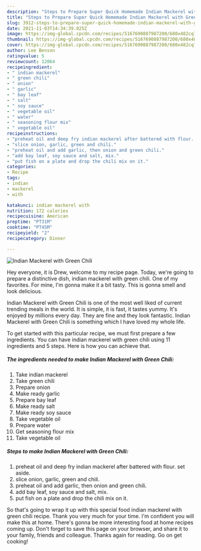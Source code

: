 ```yaml
---
description: "Steps to Prepare Super Quick Homemade Indian Mackerel with Green Chili"
title: "Steps to Prepare Super Quick Homemade Indian Mackerel with Green Chili"
slug: 3912-steps-to-prepare-super-quick-homemade-indian-mackerel-with-green-chili
date: 2021-11-03T14:34:39.025Z
image: https://img-global.cpcdn.com/recipes/5167690887987200/680x482cq70/indian-mackerel-with-green-chili-recipe-main-photo.jpg
thumbnail: https://img-global.cpcdn.com/recipes/5167690887987200/680x482cq70/indian-mackerel-with-green-chili-recipe-main-photo.jpg
cover: https://img-global.cpcdn.com/recipes/5167690887987200/680x482cq70/indian-mackerel-with-green-chili-recipe-main-photo.jpg
author: Lee Benson
ratingvalue: 5
reviewcount: 12064
recipeingredient:
- " indian mackerel"
- " green chili"
- " onion"
- " garlic"
- " bay leaf"
- " salt"
- " soy sauce"
- " vegetable oil"
- " water"
- " seasoning flour mix"
- " vegetable oil"
recipeinstructions:
- "preheat oil and deep fry indian mackerel after battered with flour. set aside."
- "slice onion, garlic, green and chili."
- "preheat oil and add garlic, then onion and green chili."
- "add bay leaf, soy sauce and salt, mix."
- "put fish on a plate and drop the chili mix on it."
categories:
- Recipe
tags:
- indian
- mackerel
- with

katakunci: indian mackerel with 
nutrition: 172 calories
recipecuisine: American
preptime: "PT31M"
cooktime: "PT45M"
recipeyield: "2"
recipecategory: Dinner

---
```



![Indian Mackerel with Green Chili](https://img-global.cpcdn.com/recipes/5167690887987200/680x482cq70/indian-mackerel-with-green-chili-recipe-main-photo.jpg)

Hey everyone, it is Drew, welcome to my recipe page. Today, we're going to prepare a distinctive dish, indian mackerel with green chili. One of my favorites. For mine, I'm gonna make it a bit tasty. This is gonna smell and look delicious.



Indian Mackerel with Green Chili is one of the most well liked of current trending meals in the world. It is simple, it is fast, it tastes yummy. It's enjoyed by millions every day. They are fine and they look fantastic. Indian Mackerel with Green Chili is something which I have loved my whole life.


To get started with this particular recipe, we must first prepare a few ingredients. You can have indian mackerel with green chili using 11 ingredients and 5 steps. Here is how you can achieve that.

<!--inarticleads1-->

##### The ingredients needed to make Indian Mackerel with Green Chili:

1. Take  indian mackerel
1. Take  green chili
1. Prepare  onion
1. Make ready  garlic
1. Prepare  bay leaf
1. Make ready  salt
1. Make ready  soy sauce
1. Take  vegetable oil
1. Prepare  water
1. Get  seasoning flour mix
1. Take  vegetable oil




<!--inarticleads2-->

##### Steps to make Indian Mackerel with Green Chili:

1. preheat oil and deep fry indian mackerel after battered with flour. set aside.
1. slice onion, garlic, green and chili.
1. preheat oil and add garlic, then onion and green chili.
1. add bay leaf, soy sauce and salt, mix.
1. put fish on a plate and drop the chili mix on it.




So that's going to wrap it up with this special food indian mackerel with green chili recipe. Thank you very much for your time. I'm confident you will make this at home. There's gonna be more interesting food at home recipes coming up. Don't forget to save this page on your browser, and share it to your family, friends and colleague. Thanks again for reading. Go on get cooking!
